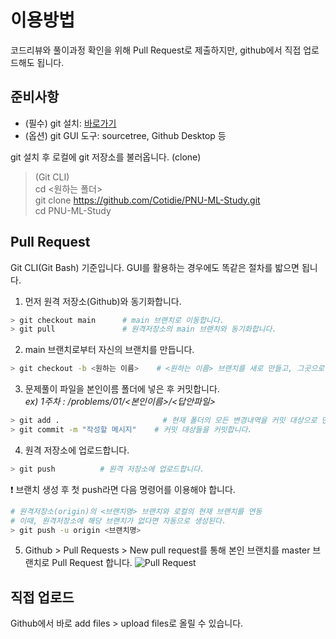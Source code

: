 # 이용방법
 코드리뷰와 풀이과정 확인을 위해 Pull Request로 제출하지만, github에서 직접 업로드해도 됩니다.
 
 ## 준비사항
 * (필수) git 설치: [바로가기](https://git-scm.com/download/win)
 * (옵션) git GUI 도구: sourcetree, Github Desktop 등  

 git 설치 후 로컬에 git 저장소를 불러옵니다. (clone)
  > (Git CLI)  
  > cd <원하는 폴더>  
  > git clone https://github.com/Cotidie/PNU-ML-Study.git  
  > cd PNU-ML-Study
 
 ## Pull Request
  Git CLI(Git Bash) 기준입니다. GUI를 활용하는 경우에도 똑같은 절차를 밟으면 됩니다.
1. 먼저 원격 저장소(Github)와 동기화합니다.  
```bash
> git checkout main      # main 브랜치로 이동합니다.
> git pull               # 원격저장소의 main 브랜치와 동기화합니다.
```
2. main 브랜치로부터 자신의 브랜치를 만듭니다.  
```bash
> git checkout -b <원하는 이름>    # <원하는 이름> 브랜치를 새로 만들고, 그곳으로 이동합니다.
```
3. 문제풀이 파일을 본인이름 폴더에 넣은 후 커밋합니다.  
 *ex) 1주차 : /problems/01/<본인이름>/<답안파일>*
```bash
> git add .                       # 현재 폴더의 모든 변경내역을 커밋 대상으로 만듭니다.
> git commit -m "작성할 메시지"    # 커밋 대상들을 커밋합니다.
```
4. 원격 저장소에 업로드합니다.  
```bash
> git push          # 원격 저장소에 업로드합니다.
```
:exclamation: 브랜치 생성 후 첫 push라면 다음 명령어를 이용해야 합니다.
```bash
# 원격저장소(origin)의 <브랜치명> 브랜치와 로컬의 현재 브랜치를 연동
# 이때, 원격저장소에 해당 브랜치가 없다면 자동으로 생성된다.
> git push -u origin <브랜치명>
```
5. Github > Pull Requests > New pull request를 통해 본인 브랜치를 master 브랜치로 Pull Request 합니다.
![Pull Request](https://i.imgur.com/zvgXoaQ.png)
	
 ## 직접 업로드
  Github에서 바로 add files > upload files로 올릴 수 있습니다.
	
